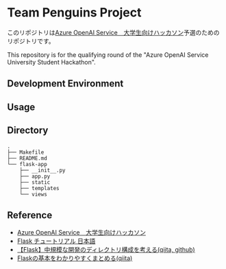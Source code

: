 # Team Penguins Project
このリポジトリは[Azure OpenAI Service　大学生向けハッカソン](https://hackathon2024xseedshub.peatix.com/)予選のためのリポジトリです。

This repository is for the qualifying round of the "Azure OpenAI Service University Student Hackathon".

## Development Environment

## Usage

## Directory
```
.
├── Makefile
├── README.md
└── flask-app
	├── __init__.py
    ├── app.py
    ├── static
    ├── templates
    └── views
```

## Reference
- [Azure OpenAI Service　大学生向けハッカソン](https://hackathon2024xseedshub.peatix.com/)
- [Flask チュートリアル 日本語](https://msiz07-flask-docs-ja.readthedocs.io/ja/latest/index.html)
- [【Flask】中規模な開発のディレクトリ構成を考える(qiita, github)](https://github.com/Koichi73/Flask-Template)
- [Flaskの基本をわかりやすくまとめる(qiita)](https://qiita.com/gold-kou/items/00e265aadc2112b0f56a)